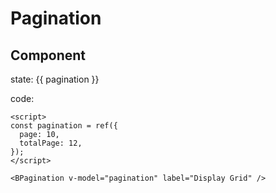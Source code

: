 <script setup>
import '../src/components/index.scss'
import './style.css'
import { ref } from 'vue';
import BPagination from '../src/components/pagination/BPagination.vue'

const pagination = ref({ page: 10, totalPage: 12 })
</script>

# Pagination

## Component

<div class="card">
  <BPagination v-model="pagination" label="Display Grid" />
  <div>
    <p>state: {{ pagination }}</p>
  </div>
</div>

code:

```vue
<script>
const pagination = ref({
  page: 10,
  totalPage: 12,
});
</script>

<BPagination v-model="pagination" label="Display Grid" />
```
